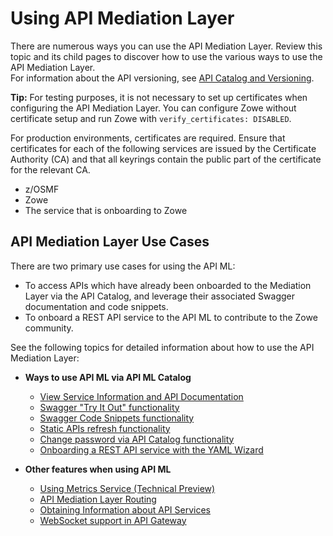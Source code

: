 # Using API Mediation Layer

There are numerous ways you can use the API Mediation Layer. Review this topic and its child pages to discover how to use the various ways to use the API Mediation Layer.  
For information about the API versioning, see [API Catalog and Versioning](../extend/extend-apiml/api-mediation-versioning.md).

**Tip:** 
For testing purposes, it is not necessary to set up certificates when configuring the API Mediation Layer. You can configure Zowe without certificate setup and run Zowe with `verify_certificates: DISABLED`.  

For production environments, certificates are required. Ensure that certificates for each of the following services are issued by the Certificate Authority (CA) and that all keyrings contain the public part of the certificate for the relevant CA.  

* z/OSMF
* Zowe
* The service that is onboarding to Zowe

## API Mediation Layer Use Cases

There are two primary use cases for using the API ML:

* To access APIs which have already been onboarded to the Mediation Layer via the API Catalog, and leverage their associated Swagger documentation and code snippets. 
* To onboard a REST API service to the API ML to contribute to the Zowe community.

See the following topics for detailed information about how to use the API Mediation Layer:  

*  **Ways to use API ML via API ML Catalog**  
    * [View Service Information and API Documentation](../api-mediation-view-service-information-and-api-doc.md)
    * [Swagger "Try It Out" functionality](../api-mediation-swagger-try-it-out.md)
    * [Swagger Code Snippets functionality](../api-mediation-swagger-code-snippets.md)
    * [Static APIs refresh functionality](../api-mediation-static-api-refresh.md)
    * [Change password via API Catalog functionality](../api-mediation-change-password-via-catalog.md) 
    * [Onboarding a REST API service with the YAML Wizard](../onboard-wizard.md)

* **Other features when using API ML**  
    * [Using Metrics Service (Technical Preview)](../api-mediation-metrics-service.md)
    * [API Mediation Layer Routing](../extend/extend-apiml/api-mediation-routing.md)
    * [Obtaining Information about API Services](../extend/extend-apiml/service-information.md)
    * [WebSocket support in API Gateway](../extend/extend-apiml/websocket.md)


